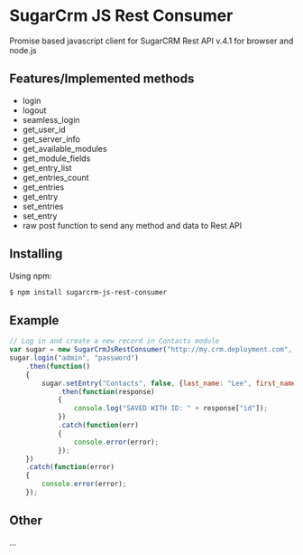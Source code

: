 # SugarCrm JS Rest Consumer

Promise based javascript client for SugarCRM Rest API v.4.1 for browser and node.js
 
## Features/Implemented methods
- login
- logout
- seamless_login
- get_user_id
- get_server_info
- get_available_modules
- get_module_fields
- get_entry_list
- get_entries_count
- get_entries
- get_entry
- set_entries
- set_entry
- raw post function to send any method and data to Rest API
 
## Installing

Using npm:

```bash
$ npm install sugarcrm-js-rest-consumer
```

## Example

```js
// Log in and create a new record in Contacts module 
var sugar = new SugarCrmJsRestConsumer("http://my.crm.deployment.com", "v4_1");
sugar.login("admin", "password")
    .then(function()
    {
        sugar.setEntry("Contacts", false, {last_name: "Lee", first_name: "Bruce"})
            .then(function(response)
            {
                console.log("SAVED WITH ID: " + response["id"]);
            })
            .catch(function(err)
            {
                console.error(error);
            });
    })
    .catch(function(error)
    {
        console.error(error);
    });

```

## Other
...